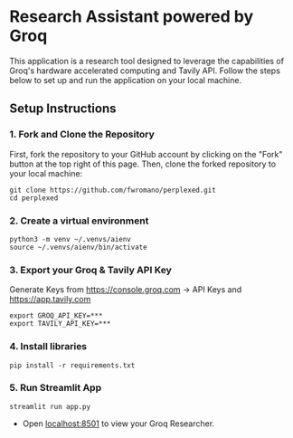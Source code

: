 # Research Assistant powered by Groq

This application is a research tool designed to leverage the capabilities of Groq's hardware accelerated computing and Tavily API. Follow the steps below to set up and run the application on your local machine.

## Setup Instructions

### 1. Fork and Clone the Repository

First, fork the repository to your GitHub account by clicking on the "Fork" button at the top right of this page. Then, clone the forked repository to your local machine:

```shell
git clone https://github.com/fwromano/perplexed.git
cd perplexed
```

### 2. Create a virtual environment

```shell
python3 -m venv ~/.venvs/aienv
source ~/.venvs/aienv/bin/activate
```

### 3. Export your Groq & Tavily API Key
Generate Keys from https://console.groq.com -> API Keys
and https://app.tavily.com

```shell
export GROQ_API_KEY=***
export TAVILY_API_KEY=***
```

### 4. Install libraries

```shell
pip install -r requirements.txt
```

### 5. Run Streamlit App

```shell
streamlit run app.py
```

- Open [localhost:8501](http://localhost:8501) to view your Groq Researcher.
